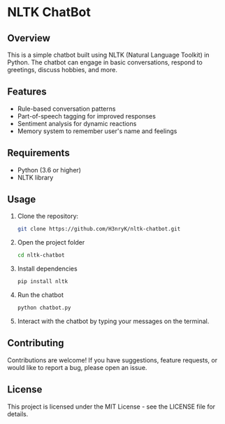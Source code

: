 # NLTK ChatBot

## Overview

This is a simple chatbot built using NLTK (Natural Language Toolkit) in Python. The chatbot can engage in basic conversations, respond to greetings, discuss hobbies, and more.

## Features

- Rule-based conversation patterns
- Part-of-speech tagging for improved responses
- Sentiment analysis for dynamic reactions
- Memory system to remember user's name and feelings

## Requirements

- Python (3.6 or higher)
- NLTK library

## Usage

1. Clone the repository:

   ```bash
   git clone https://github.com/H3nryK/nltk-chatbot.git

2. Open the project folder
   
   ```bash
   cd nltk-chatbot
   
3. Install dependencies

   ```bash
   pip install nltk

4. Run the chatbot

   ```bash
   python chatbot.py

5. Interact with the chatbot by typing your messages on the terminal.

## Contributing

Contributions are welcome! If you have suggestions, feature requests, or would like to report a bug, please open an issue.

## License

This project is licensed under the MIT License - see the LICENSE file for details.
